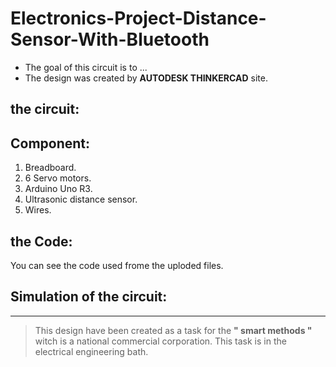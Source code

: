 # Electronics-Project-Distance-Sensor-With-Bluetooth

- The goal of this circuit is to ...
- The design was created by **AUTODESK THINKERCAD** site.

## the circuit:


## Component:
1. Breadboard.
2. 6 Servo motors.
3. Arduino Uno R3.
4. Ultrasonic distance sensor.
5. Wires.

## the Code:
You can see the code used frome the uploded files. 

## Simulation of the circuit: 


---

> This design have been created as a task for the **" smart methods "** witch is a national commercial corporation. This task is in the electrical engineering bath.
